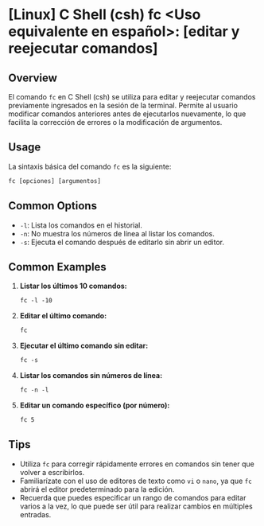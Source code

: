 # [Linux] C Shell (csh) fc <Uso equivalente en español>: [editar y reejecutar comandos]

## Overview
El comando `fc` en C Shell (csh) se utiliza para editar y reejecutar comandos previamente ingresados en la sesión de la terminal. Permite al usuario modificar comandos anteriores antes de ejecutarlos nuevamente, lo que facilita la corrección de errores o la modificación de argumentos.

## Usage
La sintaxis básica del comando `fc` es la siguiente:

```csh
fc [opciones] [argumentos]
```

## Common Options
- `-l`: Lista los comandos en el historial.
- `-n`: No muestra los números de línea al listar los comandos.
- `-s`: Ejecuta el comando después de editarlo sin abrir un editor.

## Common Examples
1. **Listar los últimos 10 comandos:**
   ```csh
   fc -l -10
   ```

2. **Editar el último comando:**
   ```csh
   fc
   ```

3. **Ejecutar el último comando sin editar:**
   ```csh
   fc -s
   ```

4. **Listar los comandos sin números de línea:**
   ```csh
   fc -n -l
   ```

5. **Editar un comando específico (por número):**
   ```csh
   fc 5
   ```

## Tips
- Utiliza `fc` para corregir rápidamente errores en comandos sin tener que volver a escribirlos.
- Familiarízate con el uso de editores de texto como `vi` o `nano`, ya que `fc` abrirá el editor predeterminado para la edición.
- Recuerda que puedes especificar un rango de comandos para editar varios a la vez, lo que puede ser útil para realizar cambios en múltiples entradas.